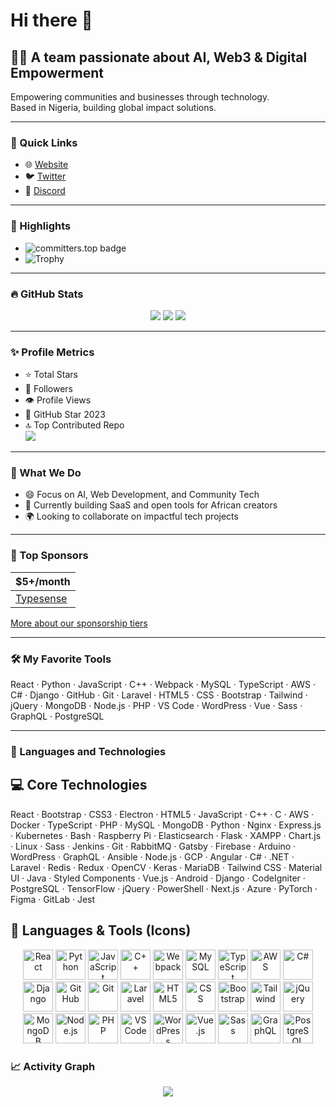 
# Hi there 👋

## 👨‍💻 A team passionate about AI, Web3 & Digital Empowerment  
Empowering communities and businesses through technology.  
Based in Nigeria, building global impact solutions.

---

### 🔗 Quick Links  
- 🌐 [Website](https://fushionhub.online)  
- 🐦 [Twitter](https://twitter.com/FushionHub)  
- 💬 [Discord](https://discord.gg/fushionhub)

---

### 🏅 Highlights
- ![committers.top badge](https://user-badge.committers.top/nigeria_private/fushionhub.svg)
- ![Trophy](https://github-profile-trophy.vercel.app/?username=FushionHub&theme=gruvbox&no-frame=true&column=10)

---

### 🔥 GitHub Stats

<p align="center">
  <img src="https://streak-stats.demolab.com/?user=FushionHub&theme=gotham&hide_border=true" />
  <img src="https://github-readme-stats.vercel.app/api?username=FushionHub&show_icons=true&theme=gotham&include_all_commits=true&count_private=true&hide_border=true" />
  <img src="https://github-readme-stats.vercel.app/api/top-langs/?username=FushionHub&layout=compact&theme=gotham&hide_border=true" />
</p>

---

### ✨ Profile Metrics

- ⭐ Total Stars  
- 👥 Followers  
- 👁️ Profile Views  
- 🌟 GitHub Star 2023  
- 🔝 Top Contributed Repo  
  ![](https://github-contributor-stats.vercel.app/api?username=FushionHub&limit=5&theme=dark&combine_all_yearly_contributions=true)

---

### 💼 What We Do

- 😄 Focus on AI, Web Development, and Community Tech  
- 🚀 Currently building SaaS and open tools for African creators  
- 🌍 Looking to collaborate on impactful tech projects

---

### 🌠 Top Sponsors

| $5+/month |
|-----------|
| [Typesense](https://github.com/typesense) |

[More about our sponsorship tiers](https://github.com/sponsors/FushionHub)

---

### 🛠️ My Favorite Tools

React · Python · JavaScript · C++ · Webpack · MySQL · TypeScript · AWS · C# · Django · GitHub · Git · Laravel · HTML5 · CSS · Bootstrap · Tailwind · jQuery · MongoDB · Node.js · PHP · VS Code · WordPress · Vue · Sass · GraphQL · PostgreSQL

---

### 🧰 Languages and Technologies

## 💻 Core Technologies

React · Bootstrap · CSS3 · Electron · HTML5 · JavaScript · C++ · C · AWS · Docker · TypeScript · PHP · MySQL · MongoDB · Python · Nginx · Express.js · Kubernetes · Bash · Raspberry Pi · Elasticsearch · Flask · XAMPP · Chart.js · Linux · Sass · Jenkins · Git · RabbitMQ · Gatsby · Firebase · Arduino · WordPress · GraphQL · Ansible · Node.js · GCP · Angular · C# · .NET · Laravel · Redis · Redux · OpenCV · Keras · MariaDB · Tailwind CSS · Material UI · Java · Styled Components · Vue.js · Android · Django · CodeIgniter · PostgreSQL · TensorFlow · jQuery · PowerShell · Next.js · Azure · PyTorch · Figma · GitLab · Jest


## 🧰 Languages & Tools (Icons)
<p align="center">
  <img src="https://skillicons.dev/icons?i=react" alt="React" title="React" width="48" height="48" />
  <img src="https://skillicons.dev/icons?i=python" alt="Python" title="Python" width="48" height="48" />
  <img src="https://skillicons.dev/icons?i=javascript" alt="JavaScript" title="JavaScript" width="48" height="48" />
  <img src="https://skillicons.dev/icons?i=cpp" alt="C++" title="C++" width="48" height="48" />
  <img src="https://skillicons.dev/icons?i=webpack" alt="Webpack" title="Webpack" width="48" height="48" />
  <img src="https://skillicons.dev/icons?i=mysql" alt="MySQL" title="MySQL" width="48" height="48" />
  <img src="https://skillicons.dev/icons?i=typescript" alt="TypeScript" title="TypeScript" width="48" height="48" />
  <img src="https://skillicons.dev/icons?i=aws" alt="AWS" title="AWS" width="48" height="48" />
  <img src="https://skillicons.dev/icons?i=cs" alt="C#" title="C#" width="48" height="48" />
  <img src="https://skillicons.dev/icons?i=django" alt="Django" title="Django" width="48" height="48" />
  <img src="https://skillicons.dev/icons?i=github" alt="GitHub" title="GitHub" width="48" height="48" />
  <img src="https://skillicons.dev/icons?i=git" alt="Git" title="Git" width="48" height="48" />
  <img src="https://skillicons.dev/icons?i=laravel" alt="Laravel" title="Laravel" width="48" height="48" />
  <img src="https://skillicons.dev/icons?i=html" alt="HTML5" title="HTML5" width="48" height="48" />
  <img src="https://skillicons.dev/icons?i=css" alt="CSS" title="CSS" width="48" height="48" />
  <img src="https://skillicons.dev/icons?i=bootstrap" alt="Bootstrap" title="Bootstrap" width="48" height="48" />
  <img src="https://skillicons.dev/icons?i=tailwind" alt="Tailwind" title="Tailwind" width="48" height="48" />
  <img src="https://skillicons.dev/icons?i=jquery" alt="jQuery" title="jQuery" width="48" height="48" />
  <img src="https://skillicons.dev/icons?i=mongodb" alt="MongoDB" title="MongoDB" width="48" height="48" />
  <img src="https://skillicons.dev/icons?i=nodejs" alt="Node.js" title="Node.js" width="48" height="48" />
  <img src="https://skillicons.dev/icons?i=php" alt="PHP" title="PHP" width="48" height="48" />
  <img src="https://skillicons.dev/icons?i=vscode" alt="VS Code" title="VS Code" width="48" height="48" />
  <img src="https://skillicons.dev/icons?i=wordpress" alt="WordPress" title="WordPress" width="48" height="48" />
  <img src="https://skillicons.dev/icons?i=vue" alt="Vue.js" title="Vue.js" width="48" height="48" />
  <img src="https://skillicons.dev/icons?i=sass" alt="Sass" title="Sass" width="48" height="48" />
  <img src="https://skillicons.dev/icons?i=graphql" alt="GraphQL" title="GraphQL" width="48" height="48" />
  <img src="https://skillicons.dev/icons?i=postgresql" alt="PostgreSQL" title="PostgreSQL" width="48" height="48" />
</p>


### 📈 Activity Graph

<p align="center">
  <img src="https://github-readme-activity-graph.vercel.app/graph?username=FushionHub&theme=react-dark&hide_border=true&area=true" />
</p>
